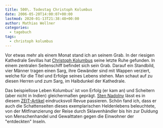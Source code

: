 ```yaml
---
title: 500\. Todestag Christoph Kolumbus
date: 2006-05-20T14:00:07+00:00
lastmod: 2020-01-13T21:38:48+00:00
author: Mathias Wellner
categories:
  - tagebuch
tags:
  - christoph kolumbus
---
```

Vor etwas mehr als einem Monat stand ich an seinem Grab. In der riesigen Kathedrale Sevillas hat [Christoph Kolumbus](https://de.wikipedia.org/wiki/Christoph_Kolumbus) seine letzte Ruhe gefunden. In einem zentralen Seitenschiff befindet sich sein Grab. Darauf ein Standbild, vier Männer tragen einen Sarg, ihre Gewänder sind mit Wappen verziert, welche für die Titel und Erfolge seines Lebens stehen. Man schaut auf zu diesen Herren und zum Sarg, im Halbdunkel der Kathedrale. 
<!--more-->

Das beispiellose Leben Kolumbus&#8217; ist von Erfolg (er kam an) und Scheitern (aber nicht in Indien) gleichermaßen geprägt. [Sten Nadolny](https://de.wikipedia.org/wiki/Sten_Nadolny) lässt es in diesem [ZEIT-Artikel](http://www.zeit.de/2006/20/A-Columbus2_xml) eindrucksvoll Revue passieren. Schön fand ich, dass er auch die Schattenseiten dieses exemplarischen Heldenlebens beleuchtete, von der Mitfinanzierung der Reise durch Sklavenhändler bis hin zur Duldung von Menschenhandel und Gewalttaten gegen die Einwohner der "entdeckten" Inseln.